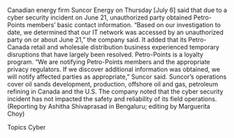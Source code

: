 Canadian energy firm Suncor Energy on Thursday [July 6] said that due to a cyber security incident on June 21, unauthorized party obtained Petro-Points members’ basic contact information.
“Based on our investigation to date, we determined that our IT network was accessed by an unauthorized party on or about June 21,” the company said.
It added that its Petro-Canada retail and wholesale distribution business experienced temporary disruptions that have largely been resolved. Petro-Points is a loyalty program.
“We are notifying Petro-Points members and the appropriate privacy regulators. If we discover additional information was obtained, we will notify affected parties as appropriate,” Suncor said.
Suncor’s operations cover oil sands development, production, offshore oil and gas, petroleum refining in Canada and the U.S.
The company noted that the cyber security incident has not impacted the safety and reliability of its field operations.
(Reporting by Ashitha Shivaprasad in Bengaluru; editing by Marguerita Choy)

Topics
Cyber
